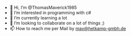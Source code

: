 - 👋 Hi, I’m @ThomasMaverick1985
- 👀 I’m interested in programming with c#
- 🌱 I’m currently learning a lot
- 💞️ I’m looking to collaborate on a lot of things ;)
- 📫 How to reach me per Mail by mav@hetkamp-gmbh.de

<!---
ThomasMaverick1985/ThomasMaverick1985 is a ✨ special ✨ repository because its `README.md` (this file) appears on your GitHub profile.
You can click the Preview link to take a look at your changes.
--->
